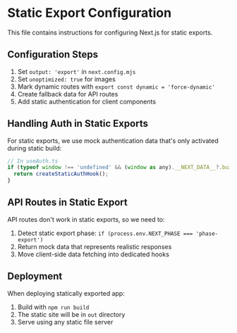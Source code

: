 # Static Export Configuration 

This file contains instructions for configuring Next.js for static exports.

## Configuration Steps

1. Set `output: 'export'` in `next.config.mjs`
2. Set `unoptimized: true` for images
3. Mark dynamic routes with `export const dynamic = 'force-dynamic'`
4. Create fallback data for API routes
5. Add static authentication for client components

## Handling Auth in Static Exports

For static exports, we use mock authentication data that's only activated during static build:

```js
// In useAuth.ts
if (typeof window !== 'undefined' && (window as any).__NEXT_DATA__?.buildId === 'static') {
  return createStaticAuthHook();
}
```

## API Routes in Static Export

API routes don't work in static exports, so we need to:

1. Detect static export phase: `if (process.env.NEXT_PHASE === 'phase-export')`
2. Return mock data that represents realistic responses
3. Move client-side data fetching into dedicated hooks

## Deployment

When deploying statically exported app:

1. Build with `npm run build`
2. The static site will be in `out` directory 
3. Serve using any static file server

